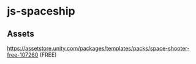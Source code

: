 # js-spaceship

## Assets

https://assetstore.unity.com/packages/templates/packs/space-shooter-free-107260 (FREE)
